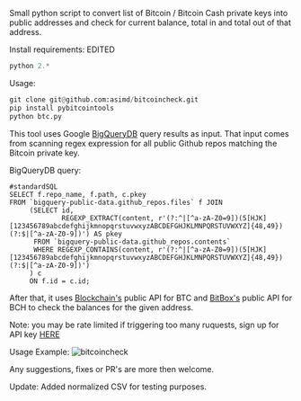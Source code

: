 Small python script to convert list of Bitcoin / Bitcoin Cash private keys into public addresses and check for current balance, total in and total out of that address. 

Install requirements: 
EDITED
```python
python 2.*
```

Usage:
```python
git clone git@github.com:asimd/bitcoincheck.git
pip install pybitcointools
python btc.py
```

This tool uses Google [BigQueryDB](https://cloud.google.com/bigquery/) query results as input. 
That input comes from scanning regex expression for all public Github repos matching the Bitcoin private key.

BigQueryDB query:
``` 
#standardSQL
SELECT f.repo_name, f.path, c.pkey
FROM `bigquery-public-data.github_repos.files` f JOIN
     (SELECT id,
             REGEXP_EXTRACT(content, r'(?:^|[^a-zA-Z0=9])(5[HJK][123456789abcdefghijkmnopqrstuvwxyzABCDEFGHJKLMNPQRSTUVWXYZ]{48,49})(?:$|[^a-zA-Z0-9])') AS pkey
      FROM `bigquery-public-data.github_repos.contents`
      WHERE REGEXP_CONTAINS(content, r'(?:^|[^a-zA-Z0=9])(5[HJK][123456789abcdefghijkmnopqrstuvwxyzABCDEFGHJKLMNPQRSTUVWXYZ]{48,49})(?:$|[^a-zA-Z0-9])')
     ) c
     ON f.id = c.id;

```



After that, it uses [Blockchain's](http://blockchain.com) public API for BTC and [BitBox's](https://rest.bitbox.earth) public API for BCH to check the balances for the given address.

Note: you may be rate limited if triggering too many ruquests, sign up for API key [HERE](https://api.blockchain.info/customer/signup) 


Usage Example:
![bitcoincheck](https://i.imgur.com/4hb1CRX.png)


Any suggestions, fixes or PR's are more then welcome.


Update: Added normalized CSV for testing purposes.

